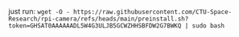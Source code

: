 just run:
```wget -O - https://raw.githubusercontent.com/CTU-Space-Research/rpi-camera/refs/heads/main/preinstall.sh?token=GHSAT0AAAAAADL5W4G3ULJB5GCWZHHSBFDW2G7BWKQ | sudo bash```
